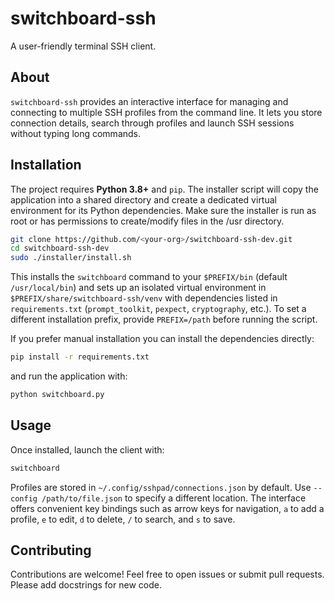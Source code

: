 # switchboard-ssh

A user-friendly terminal SSH client.

## About

`switchboard-ssh` provides an interactive interface for managing and connecting
to multiple SSH profiles from the command line. It lets you store connection
details, search through profiles and launch SSH sessions without typing long
commands.

## Installation

The project requires **Python 3.8+** and `pip`. The installer script will copy
the application into a shared directory and create a dedicated virtual
environment for its Python dependencies. Make sure the installer is run as root
or has permissions to create/modify files in the /usr directory. 

```bash
git clone https://github.com/<your-org>/switchboard-ssh-dev.git
cd switchboard-ssh-dev
sudo ./installer/install.sh
```

This installs the `switchboard` command to your `$PREFIX/bin` (default
`/usr/local/bin`) and sets up an isolated virtual environment in
`$PREFIX/share/switchboard-ssh/venv` with dependencies listed in
`requirements.txt` (`prompt_toolkit`, `pexpect`, `cryptography`, etc.). To set
a different installation prefix, provide `PREFIX=/path` before running the
script.


If you prefer manual installation you can install the dependencies directly:

```bash
pip install -r requirements.txt
```

and run the application with:

```bash
python switchboard.py
```

## Usage

Once installed, launch the client with:

```bash
switchboard
```

Profiles are stored in `~/.config/sshpad/connections.json` by default. Use
`--config /path/to/file.json` to specify a different location. The interface
offers convenient key bindings such as arrow keys for navigation, `a` to add a
profile, `e` to edit, `d` to delete, `/` to search, and `s` to save.

## Contributing

Contributions are welcome! Feel free to open issues or submit pull requests.
Please add docstrings for new code.
